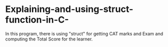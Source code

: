 # Explaining-and-using-struct-function-in-C-
In this program, there is using "struct" for getting CAT marks and Exam and computing the Total Score for the learner.
